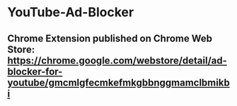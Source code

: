 # YouTube-Ad-Blocker
## Chrome Extension published on Chrome Web Store: https://chrome.google.com/webstore/detail/ad-blocker-for-youtube/gmcmlgfecmkefmkgbbnggmamclbmikbi 
